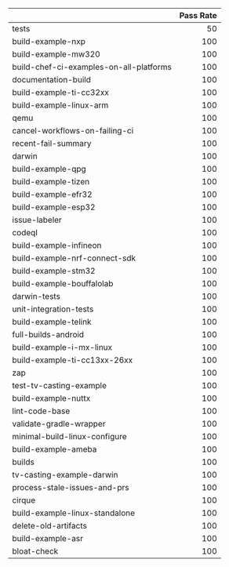 |                                         |   Pass Rate |
|:----------------------------------------|------------:|
| tests                                   |          50 |
| build-example-nxp                       |         100 |
| build-example-mw320                     |         100 |
| build-chef-ci-examples-on-all-platforms |         100 |
| documentation-build                     |         100 |
| build-example-ti-cc32xx                 |         100 |
| build-example-linux-arm                 |         100 |
| qemu                                    |         100 |
| cancel-workflows-on-failing-ci          |         100 |
| recent-fail-summary                     |         100 |
| darwin                                  |         100 |
| build-example-qpg                       |         100 |
| build-example-tizen                     |         100 |
| build-example-efr32                     |         100 |
| build-example-esp32                     |         100 |
| issue-labeler                           |         100 |
| codeql                                  |         100 |
| build-example-infineon                  |         100 |
| build-example-nrf-connect-sdk           |         100 |
| build-example-stm32                     |         100 |
| build-example-bouffalolab               |         100 |
| darwin-tests                            |         100 |
| unit-integration-tests                  |         100 |
| build-example-telink                    |         100 |
| full-builds-android                     |         100 |
| build-example-i-mx-linux                |         100 |
| build-example-ti-cc13xx-26xx            |         100 |
| zap                                     |         100 |
| test-tv-casting-example                 |         100 |
| build-example-nuttx                     |         100 |
| lint-code-base                          |         100 |
| validate-gradle-wrapper                 |         100 |
| minimal-build-linux-configure           |         100 |
| build-example-ameba                     |         100 |
| builds                                  |         100 |
| tv-casting-example-darwin               |         100 |
| process-stale-issues-and-prs            |         100 |
| cirque                                  |         100 |
| build-example-linux-standalone          |         100 |
| delete-old-artifacts                    |         100 |
| build-example-asr                       |         100 |
| bloat-check                             |         100 |